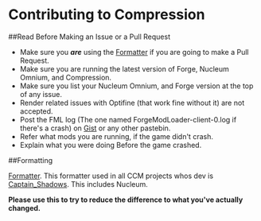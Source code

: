 Contributing to Compression
=========

##Read Before Making an Issue or a Pull Request
* Make sure you ***are*** using the [Formatter](http://goo.gl/JyZGwj) if you are going to make a Pull Request.
* Make sure you are running the latest version of Forge, Nucleum Omnium, and Compression.
* Make sure you list your Nucleum Omnium, and Forge version at the top of any issue.
* Render related issues with Optifine (that work fine without it) are not accepted.
* Post the FML log (The one named ForgeModLoader-client-0.log if there's a crash) on [Gist](https://gist.github.com/) or any other pastebin.
* Refer what mods you are running, if the game didn't crash.
* Explain what you were doing Before the game crashed.

##Formatting

[Formatter](http://goo.gl/utmX3o). This formatter used in all CCM projects whos dev is [Captain_Shadows](https://github.com/CaptainShadows). This includes Nucleum.

**Please use this to try to reduce the difference to what you've actually changed.**
